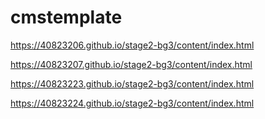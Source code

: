 # cmstemplate
https://40823206.github.io/stage2-bg3/content/index.html

https://40823207.github.io/stage2-bg3/content/index.html

https://40823223.github.io/stage2-bg3/content/index.html

https://40823224.github.io/stage2-bg3/content/index.html